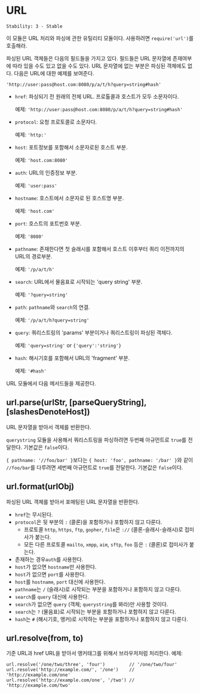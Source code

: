 # URL

    Stability: 3 - Stable

이 모듈은 URL 처리와 파싱에 관한 유틸리티 모듈이다.
사용하려면 `require('url')`를 호출해라.

파싱된 URL 객체들은 다음의 필드들을 가지고 있다. 필드들은 URL 문자열에 존재여부에 따라
있을 수도 있고 없을 수도 있다. URL 문자열에 없는 부분은 파싱된 객체에도 없다.
다음은 URL에 대한 예제를 보여준다.

`'http://user:pass@host.com:8080/p/a/t/h?query=string#hash'`

* `href`: 파싱되기 전 원래의 전체 URL. 프로톨콜과 호스트가 모두 소문자이다.

    예제: `'http://user:pass@host.com:8080/p/a/t/h?query=string#hash'`

* `protocol`: 요청 프로토콜로 소문자다.

    예제: `'http:'`

* `host`: 포트정보를 포함해서 소문자로된 호스트 부분.

    예제: `'host.com:8080'`

* `auth`: URL의 인증정보 부분.

    예제: `'user:pass'`

* `hostname`: 호스트에서 소문자로 된 호스트명 부분.

    예제: `'host.com'`

* `port`: 호스트의 포트번호 부분.

    예제: `'8080'`

* `pathname`: 존재한다면 첫 슬래시를 포함해서 호스트 이후부터 쿼리 이전까지의
  URL의 경로부분.

    예제: `'/p/a/t/h'`

* `search`: URL에서 물음표로 시작되는 'query string' 부분.

    예제: `'?query=string'`

* `path`: `pathname`와 `search`의 연결.

    예제: `'/p/a/t/h?query=string'`

* `query`: 쿼리스트링의 'params' 부분이거나 쿼리스트링이 파싱된 객체다.

    예제: `'query=string'` or `{'query':'string'}`

* `hash`: 해시기호를 포함해서 URL의 'fragment' 부분.

    예제: `'#hash'`

URL 모듈에서 다음 메서드들을 제공한다.

## url.parse(urlStr, [parseQueryString], [slashesDenoteHost])

URL 문자열을 받아서 객체를 반환한다.

`querystring` 모듈을 사용해서 쿼리스트링을 파싱하려면
두번째 아규먼트로 `true`를 전달한다.
기본값은 `false`이다.

`{ pathname: '//foo/bar' }`보다는
`{ host: 'foo', pathname: '/bar' }`와 같이  `//foo/bar`를
다루려면 세번째 아규먼트로 `true`를 전달한다.
기본값은 `false`이다.

## url.format(urlObj)

파싱된 URL 객체를 받아서 포매팅된 URL 문자열을 반환한다.

* `href`는 무시된다.
* `protocol`은 뒷 부분의 `:` (콜론)을 포함하거나 포함하지 않고 다룬다.
  * 프로토콜 `http`, `https`, `ftp`, `gopher`, `file`은
    `://` (콜론-슬래시-슬래시)로 접미사가 붙는다.
  * 모든 다른 프로토콜 `mailto`, `xmpp`, `aim`, `sftp`, `foo` 등은 `:`
    (콜론)로 접미사가 붙는다.
* 존재하는 경우`auth`를 사용한다.
* `host`가 없으면 `hostname`만 사용한다.
* `host`가 없으면 `port`를 사용한다.
* `host`를 `hostname`, `port` 대신에 사용한다.
* `pathname`는 `/` (슬래시)로 시작되는 부분을 포함하거나 포함하지 않고 다룬다.
* `search`를 `query` 대신에 사용한다.
* `search`가 없으면 `query` (객체; `querystring`를 봐라)만 사용할 것이다.
* `search`는 `?` (물음표)로 시작되는 부분을 포함하거나 포함하지 않고 다룬다.
* `hash`는 `#` (해시기호, 앵커)로 시작하는 부분을 포함하거나 포함하지 않고 다룬다.

## url.resolve(from, to)

기준 URL과 href URL을 받아서 앵커태그를 위해서 브라우저처럼 처리한다.
예제:

    url.resolve('/one/two/three', 'four')         // '/one/two/four'
    url.resolve('http://example.com/', '/one')    // 'http://example.com/one'
    url.resolve('http://example.com/one', '/two') // 'http://example.com/two'
